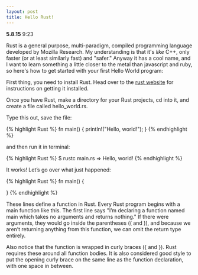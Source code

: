 ```yaml
---
layout: post
title: Hello Rust!
---
```


**5.8.15** 9:23

Rust is a general purpose, multi-paradigm, compiled programming language developed by Mozilla Research. My understanding is that it's *like* C++, only faster (or at least similarly fast) and "safer." Anyway it has a cool name, and I want to learn something a little closer to the metal than javascript and ruby, so here's how to get started with your first Hello World program:

First thing, you need to install Rust. Head over to the [rust website](http://www.rust-lang.org/) for instructions on getting it installed.

Once you have Rust, make a directory for your Rust projects, cd into it, and create a file called hello_world.rs. 

Type this out, save the file: 

{% highlight Rust %}
fn main() {
  println!("Hello, world!");
}
{% endhighlight %}

and then run it in terminal:


{% highlight Rust %}
$ rustc main.rs
=> Hello, world!
{% endhighlight %}

It works! Let’s go over what just happened:

{% highlight Rust %}
fn main() {

}
{% endhighlight %}

These lines define a function in Rust. Every Rust program begins with a main function like this. The first line says "I’m declaring a function named main which takes no arguments and returns nothing." If there were arguments, they would go inside the parentheses (( and )), and because we aren’t returning anything from this function, we can omit the return type entirely.

Also notice that the function is wrapped in curly braces ({ and }). Rust requires these around all function bodies. It is also considered good style to put the opening curly brace on the same line as the function declaration, with one space in between.

